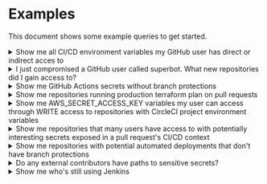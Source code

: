 # Examples

This document shows some example queries to get started.

<details>
<summary>Show me all CI/CD environment variables my GitHub user has direct or indirect acces to</summary>
<br>
This query will return paths between your user and potential secrets, via several means:

- CircleCI
  - "All members" contexts
  - team-restricted contexts
  - repository projects
- GitHub Actions
  - repository
  - environment
  - organization

<pre>
MATCH p=(:User{login:"alice"})-[*..5]->(:EnvironmentVariable)
RETURN p
</pre>

</details>

<details>
<summary>I just compromised a GitHub user called superbot. What new repositories did I gain access to?</summary>
<br>
<pre>
MATCH (:User{login:"superbot"})-->(r:Repository)
WHERE NOT EXISTS((:User{login:'serain'})-->(r))
RETURN r.name
</pre>
</details>

<details>
<summary>Show me GitHub Actions secrets without branch protections</summary>
<br>
To find GitHub Actions environment variables that are not in environments (and therefor accessible to anyone who can open a pull request), we can search for direct relationships between a repository and environment variables:

<pre>
MATCH p=(:Repository)-->(:EnvironmentVariable)
RETURN p
</pre>

Environments also needn't enforce any branch protections. We can look for environment variables that can be exfiltrated from any environment through a pull request:

<pre>
MATCH p=(:Repository)-->(e:Environment)-->(:EnvironmentVariable)
WHERE e.protectedBranches = false
RETURN p
</pre>

</details>

<details>
<summary>Show me repositories running production terraform plan on pull requests</summary>
<br>
Production Terraform plans on unreviewed code are [a bad idea](https://alex.kaskaso.li/post/terraform-plan-rce). We attempt to find these by looking at the context values on pull requests' status checks, to get maximum coverage and account for CI/CD systems that may be configured server-side (e.g. AWS CodeBuild).

<pre>
MATCH (r:Repository)-[:HAS_STATUS_CHECK{pullRequest:TRUE}]->(s:StatusCheck)
WHERE s.context =~ "(?=.*(tf|terraform))(?=.*(?<&excl;non)pro?d).*"
RETURN r.name
</pre>

</details>

<details>
<summary>Show me AWS_SECRET_ACCESS_KEY variables my user can access through WRITE access to repositories with CircleCI project environment variables</summary>
<br>
CircleCI doesn't support branch-level protections for secrets. The implication is that if you can open a PR against a repository, you can exfiltrate secrets from the CI/CD context. These could be production secrets.

Note that our query matches repositories that the user can access both directly and indirectly, through team memberships.

This query is broken down to illustrate the relationships GitOops builds up; the query could be written more succinctly.

<pre>
MATCH p=(:User{login:"serain"})-[*..2]->(:Repository)-[:HAS_CI]->(:CircleCIProject)-[:EXPOSES_ENVIRONMENT_VARIABLE]->(v:EnvironmentVariable)
WHERE v.name =~ ".*AWS.*SECRET.*"
RETURN p
</pre>
</details>

<details>
<summary>Show me repositories that many users have access to with potentially interesting secrets exposed in a pull request's CI/CD context</summary>
<br>
Here we're using the content of CI/CD configuration files to make educated guesses about interesting pipelines. This is less accurate that using our other relationships, but gives us coverage of unsupported CI/CD systems (as long as we pulled the configuration files).

<pre>
MATCH (r:Repository)-[HAS_CI_CONFIGURATION]->(f:File{path: ".circleci/config.yml"})
WHERE any(x IN f.env WHERE x =~ ".*(AUTH|SECRET|TOKEN|PASS|PWD|CRED|KEY|PRD|PROD).*")
OR any(x IN f.tags WHERE x IN ["aws", "gcp", "terraform"])
WITH r
<br>
MATCH (u:User)-[*..2]->(r)-[HAS_STATUS_CHECK{pullRequest:true}]->(s:StatusCheck)
WITH r, COUNT(DISTINCT u) AS userCount
WHERE userCount > 30
RETURN r
</pre>

</details>

<details>
<summary>Show me repositories with potential automated deployments that don't have branch protections</summary>
<br>
<pre>
MATCH (r:Repository)-[HAS_CI_CONFIGURATION]->(f:File)
WHERE any(x IN f.env WHERE x =~ ".*(AUTH|SECRET|TOKEN|PASS|PWD|CRED|KEY|PRD|PROD).*")
OR any(x IN f.tags WHERE x IN ["aws", "gcp", "terraform"])
WITH r
<br>
MATCH (r)
WHERE NOT (r)-[HAS_BRANCH_PROTECTION_RULE]->(:BranchProtectionRule)
RETURN r

</pre>
</details>

<details>
<summary>Do any external contributors have paths to sensitive secrets?</summary>
<br>
<pre>
MATCH (u:User)
WHERE NOT (u)-[:IS_MEMBER_OF]->(:Organization{login:"fakenews"})
WITH u
<br>
MATCH p=(u)-[*..5]->(v:EnvironmentVariable)
WHERE v.name =~ ".*(AUTH|SECRET|TOKEN|PASS|PWD|CRED|KEY|PRD|PROD).*"
RETURN p

</pre>
</details>

<details>
<summary>Show me who's still using Jenkins</summary>
<br>
<pre>
MATCH (r:Repository{isArchived:FALSE})-->(f:File{path:"Jenkinsfile"})
RETURN r.name
<br>
UNION
MATCH (r:Repository{isArchived:FALSE})-->(s:StatusCheck)
WHERE s.host =~ ".*jenkins.*"
RETURN r.name
<br>
UNION
MATCH (r:Repository{isArchived:FALSE})-->(w:Webhook)
WHERE w.host =~ ".*jenkins.*"
RETURN r.name
</pre>
</details>
